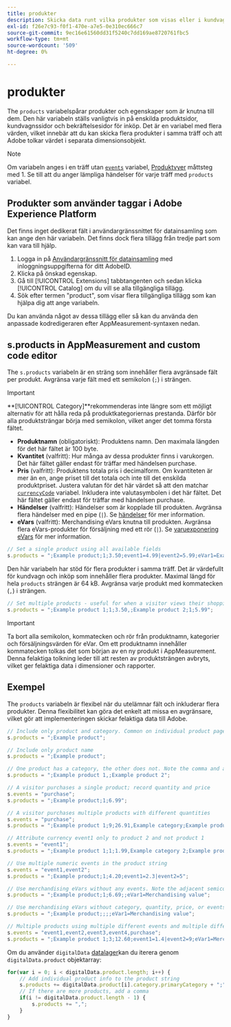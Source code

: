 ```yaml
---
title: produkter
description: Skicka data runt vilka produkter som visas eller i kundvagnen.
exl-id: f26e7c93-f0f1-470e-a7e5-0e310ec666c7
source-git-commit: 9ec16e61560dd31f5240c7dd169ae8720761fbc5
workflow-type: tm+mt
source-wordcount: '509'
ht-degree: 0%

---
```


# produkter

The `products` variabelspårar produkter och egenskaper som är knutna till dem. Den här variabeln ställs vanligtvis in på enskilda produktsidor, kundvagnssidor och bekräftelsesidor för inköp. Det är en variabel med flera värden, vilket innebär att du kan skicka flera produkter i samma träff och att Adobe tolkar värdet i separata dimensionsobjekt.

>[!NOTE]
>
>Om variabeln anges i en träff utan [`events`](events/events-overview.md) variabel, [Produktvyer](/help/components/metrics/product-views.md) måttsteg med 1. Se till att du anger lämpliga händelser för varje träff med `products` variabel.

## Produkter som använder taggar i Adobe Experience Platform

Det finns inget dedikerat fält i användargränssnittet för datainsamling som kan ange den här variabeln. Det finns dock flera tillägg från tredje part som kan vara till hjälp.

1. Logga in på [Användargränssnitt för datainsamling](https://experience.adobe.com/data-collection) med inloggningsuppgifterna för ditt AdobeID.
2. Klicka på önskad egenskap.
3. Gå till [!UICONTROL Extensions] tabbtangenten och sedan klicka [!UICONTROL Catalog] om du vill se alla tillgängliga tillägg.
4. Sök efter termen &quot;product&quot;, som visar flera tillgängliga tillägg som kan hjälpa dig att ange variabeln.

Du kan använda något av dessa tillägg eller så kan du använda den anpassade kodredigeraren efter AppMeasurement-syntaxen nedan.

## s.products in AppMeasurement and custom code editor

The `s.products` variabeln är en sträng som innehåller flera avgränsade fält per produkt. Avgränsa varje fält med ett semikolon (`;`) i strängen.

>[!IMPORTANT]
>**[!UICONTROL Category]**rekommenderas inte längre som ett möjligt alternativ för att hålla reda på produktkategoriernas prestanda. Därför bör alla produktsträngar börja med semikolon, vilket anger det tomma första fältet.

* **Produktnamn** (obligatoriskt): Produktens namn. Den maximala längden för det här fältet är 100 byte.
* **Kvantitet** (valfritt): Hur många av dessa produkter finns i varukorgen. Det här fältet gäller endast för träffar med händelsen purchase.
* **Pris** (valfritt): Produktens totala pris i decimalform. Om kvantiteten är mer än en, ange priset till det totala och inte till det enskilda produktpriset. Justera valutan för det här värdet så att den matchar [`currencyCode`](../config-vars/currencycode.md) variabel. Inkludera inte valutasymbolen i det här fältet. Det här fältet gäller endast för träffar med händelsen purchase.
* **Händelser** (valfritt): Händelser som är kopplade till produkten. Avgränsa flera händelser med en pipe (`|`). Se [händelser](events/events-overview.md) för mer information.
* **eVars** (valfritt): Merchandising eVars knutna till produkten. Avgränsa flera eVars-produkter för försäljning med ett rör (`|`). Se [varuexponering eVars](evar-merchandising.md) för mer information.

```js
// Set a single product using all available fields
s.products = ";Example product;1;3.50;event1=4.99|event2=5.99;eVar1=Example merchandising value 1|eVar2=Example merchandising value 2";
```

Den här variabeln har stöd för flera produkter i samma träff. Det är värdefullt för kundvagn och inköp som innehåller flera produkter. Maximal längd för hela `products` strängen är 64 kB. Avgränsa varje produkt med kommatecken (`,`) i strängen.

```js
// Set multiple products - useful for when a visitor views their shopping cart
s.products = ";Example product 1;1;3.50,;Example product 2;1;5.99";
```

>[!IMPORTANT]
>
>Ta bort alla semikolon, kommatecken och rör från produktnamn, kategorier och försäljningsvärden för eVar. Om ett produktnamn innehåller kommatecken tolkas det som början av en ny produkt i AppMeasurement. Denna felaktiga tolkning leder till att resten av produktsträngen avbryts, vilket ger felaktiga data i dimensioner och rapporter.

## Exempel

The `products` variabeln är flexibel när du utelämnar fält och inkluderar flera produkter. Denna flexibilitet kan göra det enkelt att missa en avgränsare, vilket gör att implementeringen skickar felaktiga data till Adobe.

```js
// Include only product and category. Common on individual product pages
s.products = ";Example product";

// Include only product name
s.products = ";Example product";

// One product has a category, the other does not. Note the comma and adjacent semicolon to omit category
s.products = ";Example product 1,;Example product 2";

// A visitor purchases a single product; record quantity and price
s.events = "purchase";
s.products = ";Example product;1;6.99";

// A visitor purchases multiple products with different quantities
s.events = "purchase";
s.products = ";Example product 1;9;26.91,Example category;Example product 2;4;9.96";

// Attribute currency event1 only to product 2 and not product 1
s.events = "event1";
s.products = ";Example product 1;1;1.99,Example category 2;Example product 2;1;2.69;event1=1.29";

// Use multiple numeric events in the product string
s.events = "event1,event2";
s.products = ";Example product;1;4.20;event1=2.3|event2=5";

// Use merchandising eVars without any events. Note the adjacent semicolons to skip events
s.products = ";Example product;1;6.69;;eVar1=Merchandising value";

// Use merchandising eVars without category, quantity, price, or events
s.products = ";Example product;;;;eVar1=Merchandising value";

// Multiple products using multiple different events and multiple different merchandising eVars
s.events = "event1,event2,event3,event4,purchase";
s.products = ";Example product 1;3;12.60;event1=1.4|event2=9;eVar1=Merchandising value|eVar2=Another merchandising value,Example category 2;Example product 2;1;59.99;event3=6.99|event4=1;eVar3=Merchandising value 3|eVar4=Example value four";
```

Om du använder `digitalData` [datalager](../../prepare/data-layer.md)kan du iterera genom `digitalData.product` objektarray:

```js
for(var i = 0; i < digitalData.product.length; i++) {
    // Add individual product info to the product string
    s.products += digitalData.product[i].category.primaryCategory + ";" + digitalData.product[i].productInfo.productName;
    // If there are more products, add a comma
    if(i != digitalData.product.length - 1) {
        s.products += ",";
    }
}
```
